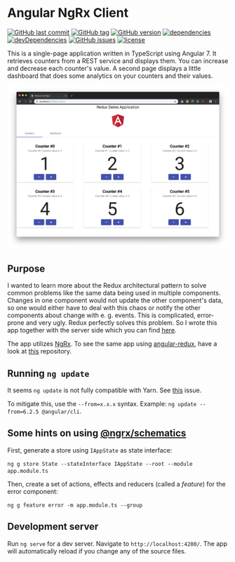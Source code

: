 # Angular NgRx Client

[![GitHub last commit](https://img.shields.io/github/last-commit/MichaelKaaden/redux-client-ngrx.svg)](https://github.com/MichaelKaaden/redux-client-ngrx/commits/master)
[![GitHub tag](https://img.shields.io/github/tag/MichaelKaaden/redux-client-ngrx.svg)](https://github.com/MichaelKaaden/redux-client-ngrx/releases)
[![GitHub version](https://img.shields.io/github/package-json/v/MichaelKaaden/redux-client-ngrx.svg)](https://github.com/MichaelKaaden/redux-client-ngrx/blob/master/package.json)
[![dependencies](https://img.shields.io/david/MichaelKaaden/redux-client-ngrx.svg)](https://david-dm.org/MichaelKaaden/redux-client-ngrx)
[![devDependencies](https://img.shields.io/david/dev/MichaelKaaden/redux-client-ngrx.svg)](https://david-dm.org/MichaelKaaden/redux-client-ngrx?type=dev)
[![GitHub issues](https://img.shields.io/github/issues/MichaelKaaden/redux-client-ngrx.svg)](https://github.com/MichaelKaaden/redux-client-ngrx/issues)
[![license](https://img.shields.io/github/license/MichaelKaaden/redux-client-ngrx.svg)](https://github.com/MichaelKaaden/redux-client-ngrx)

This is a single-page application written in TypeScript using Angular 7. It
retrieves counters from a REST service and displays them. You can increase and
decrease each counter's value. A second page displays a little dashboard that
does some analytics on your counters and their values.

![Screenshot of the app running in the Browser](images/screenshot1.png)

## Purpose

I wanted to learn more about the Redux architectural pattern to solve common
problems like the same data being used in multiple components. Changes in one
component would not update the other component's data, so one would either have
to deal with this chaos or notify the other components about change with e. g.
events. This is complicated, error-prone and very ugly. Redux perfectly solves
this problem. So I wrote this app together with the server side which you can
find [here](https://github.com/MichaelKaaden/redux-server).

The app utilizes [NgRx](https://github.com/ngrx/platform). To see the same app
using [angular-redux](https://github.com/angular-redux/store), have a look at
[this](https://github.com/MichaelKaaden/redux-client-ng5.git) repository.

## Running `ng update`

It seems `ng update` is not fully compatible with Yarn. See
[this](https://github.com/angular/angular-cli/issues/11694) issue.

To mitigate this, use the `--from=x.x.x` syntax. Example:
`ng update --from=6.2.5 @angular/cli`.

## Some hints on using [@ngrx/schematics](https://github.com/ngrx/platform/blob/master/docs/schematics/README.md)

First, generate a store using `IAppState` as state interface:

    ng g store State --stateInterface IAppState --root --module app.module.ts

Then, create a set of actions, effects and reducers (called a _feature_) for the
error component:

    ng g feature error -m app.module.ts --group

## Development server

Run `ng serve` for a dev server. Navigate to `http://localhost:4200/`. The app
will automatically reload if you change any of the source files.
